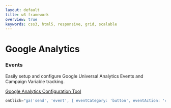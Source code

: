 ```yaml
---
layout: default
title: w3 framework
overview: true
keywords: css3, html5, responsive, grid, scalable
---
```

# Google Analytics #
### Events ###

Easily setup and configure Google Universal Analytics Events and Campaign Variable tracking.

[Google Analytics Configuration Tool](http://gaconfig.com/)


```javascript
onClick="ga('send', 'event', { eventCategory: 'button', eventAction: 'clicked', eventLabel: 'quick book'});"
```

